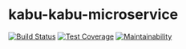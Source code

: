 # kabu-kabu-microservice

[![Build Status](https://travis-ci.org/darasimiolaifa/kabu-kabu-microservice.svg?branch=develop)](https://travis-ci.org/darasimiolaifa/kabu-kabu-microservice)
[![Test Coverage](https://api.codeclimate.com/v1/badges/a13c0d1850503156dc0c/test_coverage)](https://codeclimate.com/github/darasimiolaifa/kabu-kabu-microservice/test_coverage)
[![Maintainability](https://api.codeclimate.com/v1/badges/a13c0d1850503156dc0c/maintainability)](https://codeclimate.com/github/darasimiolaifa/kabu-kabu-microservice/maintainability)